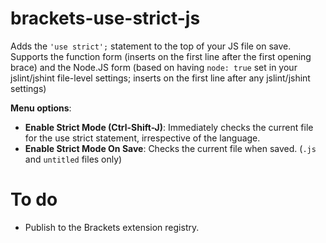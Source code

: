 brackets-use-strict-js
======================

Adds the `'use strict';` statement to the top of your JS file on save.
Supports the function form (inserts on the first line after the first opening brace) and the Node.JS form (based on having `node: true` set in your jslint/jshint file-level settings; inserts on the first line after any jslint/jshint settings)

**Menu options**:
- **Enable Strict Mode (Ctrl-Shift-J)**: Immediately checks the current file for the use strict statement, irrespective of the language.
- **Enable Strict Mode On Save**: Checks the current file when saved.  (`.js` and `untitled` files only)

# To do
- Publish to the Brackets extension registry.